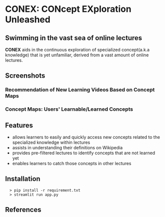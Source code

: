 # CONEX: CONcept EXploration Unleashed
Swimming in the vast sea of online lectures
---
**CONEX** aids in the continuous exploration of specialized concept(a.k.a knowledge) that is yet unfamiliar, derived from a vast amount of online lectures.

## Screenshots

### Recommendation of New Learning Videos Based on Concept Maps

### Concept Maps: Users' Learnable/Learned Concepts

## Features
  - allows learners to easily and quickly access new concepts related to the specialized knowledge within lectures
  - assists in understanding their definitions on Wikipedia
  - provides pre-filtered lectures to identify concepts that are not learned yet
  - enables learners to catch those concepts in other lectures

## Installation
```
  > pip install -r requirement.txt
  > streamlit run app.py
```

## References
